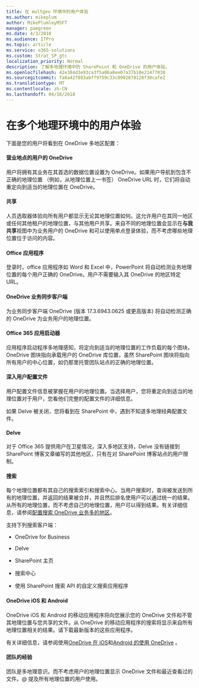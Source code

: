 ```yaml
---
title: 在 multgeo 环境中的用户体验
ms.author: mikeplum
author: MikePlumleyMSFT
manager: pamgreen
ms.date: 4/3/2018
ms.audience: ITPro
ms.topic: article
ms.service: o365-solutions
ms.custom: Strat_SP_gtc
localization_priority: Normal
description: 了解多地理环境中的 SharePoint 和 OneDrive 的用户体验。
ms.openlocfilehash: 42e384d3e93ca3f5a06a8ee07a37b10e21477038
ms.sourcegitcommit: fa8a42f093abff9759c33c0902878128f30cafe2
ms.translationtype: MT
ms.contentlocale: zh-CN
ms.lasthandoff: 04/16/2018
---
```

# <a name="user-experience-in-a-multi-geo-environment"></a>在多个地理环境中的用户体验

下面是您的用户将看到在 OneDrive 多地区配置：

#### <a name="users-onedrive-for-business-location"></a>营业地点的用户的 OneDrive

用户将拥有其业务在其首选的数据位置设置为 OneDrive。如果用户导航到包含不正确的地理位置 （例如，从地理位置上一书签） OneDrive URL 时，它们将自动重定向到适当的地理位置在 OneDrive。

#### <a name="sharing"></a>共享

人员选取器体验向所有用户都显示无论其地理位置如何。这允许用户在其同一地区或任何其他租户的地理位置，与其他用户共享。来自不同的地理位置会显示在**与我共享**视图中为业务用户的 OneDrive 和可以使用单点登录体验，而不考虑哪些地理位置位于访问的内容。

#### <a name="office-applications"></a>Office 应用程序

登录时，office 应用程序如 Word 和 Excel 中，PowerPoint 将自动检测业务地理位置的每个用户正确的 OneDrive。用户不需要输入其 OneDrive 的地区特定 URL。

#### <a name="onedrive-for-business-sync-client"></a>OneDrive 业务同步客户端

为业务同步客户端 OneDrive (版本 17.3.6943.0625 或更高版本) 将自动检测正确的 OneDrive 为业务用户的地理位置。

#### <a name="office-365-app-launcher"></a>Office 365 应用启动器

应用程序启动程序多地理感知，将定向到适当的地理位置的工作负载的每个图块。OneDrive 图块指向承载用户的 OneDrive 库位置，虽然 SharePoint 图块将指向所有用户的中心位置，如仍那里托管团队站点的正确的地理位置。

#### <a name="delve-user-profiles"></a>深入用户配置文件

用户配置文件信息被掌握在用户的地理位置。当选择用户，您将重定向到适当的地理位置对于用户，您看他们完整的配置文件的详细信息。

如果 Delve 被关闭，您将看到在 SharePoint 中，遇到不知道多地理经典配置文件。

#### <a name="delve"></a>Delve

对于 Office 365 提供用户在卫星情况，深入多地区支持，Delve 没有链接到 SharePoint 博客文章编写的其他地区，只有在对 SharePoint 博客站点的用户限制。

#### <a name="search"></a>搜索

每个地理位置都有其自己的搜索索引和搜索中心。当用户搜索时，查询被发送到所有的地理位置，并返回的结果被合并，并且然后排名使用户可以通过统一的结果。从所有的地理位置，而不考虑自己的地理位置，用户可以得到结果。有关详细信息，请参阅[配置搜索 OneDrive 业务多的地区](configure-search-for-multi-geo.md)。

支持下列搜索客户端：

-   OneDrive for Business

-   Delve

-   SharePoint 主页

-   搜索中心

-   使用 SharePoint 搜索 API 的自定义搜索应用程序

#### <a name="onedrive-ios-and-android"></a>OneDrive iOS 和 Android 

OneDrive iOS 和 Android 的移动应用程序将向您展示您的 OneDrive 文件和不管其地理位置与您共享的文件。从 OneDrive 的移动应用程序的搜索将显示来自所有地理位置相关的结果。请下载最新版本的这些应用程序。

有关详细信息，请参阅使用[OneDrive 在 iOS](https://support.office.com/article/08d5c5b2-ccc6-40eb-a244-fe3597a3c247)和[Android 的使用 OneDrive](https://support.office.com/article/eee1d31c-792d-41d4-8132-f9621b39eb36) 。

#### <a name="teams-experience"></a>团队的经验

团队是多地理意识。而不考虑用户的地理位置显示 OneDrive 文件和最近查看过的文件。@ 提及所有地理位置的用户使用。

